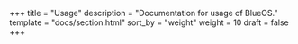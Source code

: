 +++
title = "Usage"
description = "Documentation for usage of BlueOS."
template = "docs/section.html"
sort_by = "weight"
weight = 10
draft = false
+++

